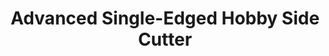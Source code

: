 ---
title: "Advanced Single-Edged Hobby Side Cutter"
price: 5550
desc: ""
img_path: "/assets/img/MM MTS-026.jpg"
brand: AK
available: true
special_offer: false
new: false
soon: false
cat: "Alat-i-dodaci"
subcat: "AL-AK-Interactive"
subsubcat: ""
sifra: "MM MTS-026"
---